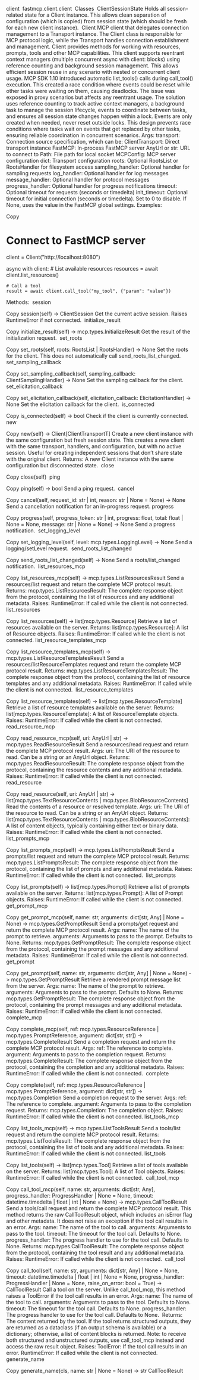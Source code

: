 client
​
fastmcp.client.client
​
Classes
​
ClientSessionState 
Holds all session-related state for a Client instance.
This allows clean separation of configuration (which is copied) from session state (which should be fresh for each new client instance).
​
Client 
MCP client that delegates connection management to a Transport instance.
The Client class is responsible for MCP protocol logic, while the Transport handles connection establishment and management. Client provides methods for working with resources, prompts, tools and other MCP capabilities.
This client supports reentrant context managers (multiple concurrent async with client: blocks) using reference counting and background session management. This allows efficient session reuse in any scenario with nested or concurrent client usage.
MCP SDK 1.10 introduced automatic list_tools() calls during call_tool() execution. This created a race condition where events could be reset while other tasks were waiting on them, causing deadlocks. The issue was exposed in proxy scenarios but affects any reentrant usage.
The solution uses reference counting to track active context managers, a background task to manage the session lifecycle, events to coordinate between tasks, and ensures all session state changes happen within a lock. Events are only created when needed, never reset outside locks.
This design prevents race conditions where tasks wait on events that get replaced by other tasks, ensuring reliable coordination in concurrent scenarios.
Args:
transport: Connection source specification, which can be:
ClientTransport: Direct transport instance
FastMCP: In-process FastMCP server
AnyUrl or str: URL to connect to
Path: File path for local socket
MCPConfig: MCP server configuration
dict: Transport configuration
roots: Optional RootsList or RootsHandler for filesystem access
sampling_handler: Optional handler for sampling requests
log_handler: Optional handler for log messages
message_handler: Optional handler for protocol messages
progress_handler: Optional handler for progress notifications
timeout: Optional timeout for requests (seconds or timedelta)
init_timeout: Optional timeout for initial connection (seconds or timedelta). Set to 0 to disable. If None, uses the value in the FastMCP global settings.
Examples:

Copy
# Connect to FastMCP server
client = Client("http://localhost:8080")

async with client:
    # List available resources
    resources = await client.list_resources()

    # Call a tool
    result = await client.call_tool("my_tool", {"param": "value"})
Methods:
​
session 

Copy
session(self) -> ClientSession
Get the current active session. Raises RuntimeError if not connected.
​
initialize_result 

Copy
initialize_result(self) -> mcp.types.InitializeResult
Get the result of the initialization request.
​
set_roots 

Copy
set_roots(self, roots: RootsList | RootsHandler) -> None
Set the roots for the client. This does not automatically call send_roots_list_changed.
​
set_sampling_callback 

Copy
set_sampling_callback(self, sampling_callback: ClientSamplingHandler) -> None
Set the sampling callback for the client.
​
set_elicitation_callback 

Copy
set_elicitation_callback(self, elicitation_callback: ElicitationHandler) -> None
Set the elicitation callback for the client.
​
is_connected 

Copy
is_connected(self) -> bool
Check if the client is currently connected.
​
new 

Copy
new(self) -> Client[ClientTransportT]
Create a new client instance with the same configuration but fresh session state.
This creates a new client with the same transport, handlers, and configuration, but with no active session. Useful for creating independent sessions that don’t share state with the original client.
Returns:
A new Client instance with the same configuration but disconnected state.
​
close 

Copy
close(self)
​
ping 

Copy
ping(self) -> bool
Send a ping request.
​
cancel 

Copy
cancel(self, request_id: str | int, reason: str | None = None) -> None
Send a cancellation notification for an in-progress request.
​
progress 

Copy
progress(self, progress_token: str | int, progress: float, total: float | None = None, message: str | None = None) -> None
Send a progress notification.
​
set_logging_level 

Copy
set_logging_level(self, level: mcp.types.LoggingLevel) -> None
Send a logging/setLevel request.
​
send_roots_list_changed 

Copy
send_roots_list_changed(self) -> None
Send a roots/list_changed notification.
​
list_resources_mcp 

Copy
list_resources_mcp(self) -> mcp.types.ListResourcesResult
Send a resources/list request and return the complete MCP protocol result.
Returns:
mcp.types.ListResourcesResult: The complete response object from the protocol, containing the list of resources and any additional metadata.
Raises:
RuntimeError: If called while the client is not connected.
​
list_resources 

Copy
list_resources(self) -> list[mcp.types.Resource]
Retrieve a list of resources available on the server.
Returns:
list[mcp.types.Resource]: A list of Resource objects.
Raises:
RuntimeError: If called while the client is not connected.
​
list_resource_templates_mcp 

Copy
list_resource_templates_mcp(self) -> mcp.types.ListResourceTemplatesResult
Send a resources/listResourceTemplates request and return the complete MCP protocol result.
Returns:
mcp.types.ListResourceTemplatesResult: The complete response object from the protocol, containing the list of resource templates and any additional metadata.
Raises:
RuntimeError: If called while the client is not connected.
​
list_resource_templates 

Copy
list_resource_templates(self) -> list[mcp.types.ResourceTemplate]
Retrieve a list of resource templates available on the server.
Returns:
list[mcp.types.ResourceTemplate]: A list of ResourceTemplate objects.
Raises:
RuntimeError: If called while the client is not connected.
​
read_resource_mcp 

Copy
read_resource_mcp(self, uri: AnyUrl | str) -> mcp.types.ReadResourceResult
Send a resources/read request and return the complete MCP protocol result.
Args:
uri: The URI of the resource to read. Can be a string or an AnyUrl object.
Returns:
mcp.types.ReadResourceResult: The complete response object from the protocol, containing the resource contents and any additional metadata.
Raises:
RuntimeError: If called while the client is not connected.
​
read_resource 

Copy
read_resource(self, uri: AnyUrl | str) -> list[mcp.types.TextResourceContents | mcp.types.BlobResourceContents]
Read the contents of a resource or resolved template.
Args:
uri: The URI of the resource to read. Can be a string or an AnyUrl object.
Returns:
list[mcp.types.TextResourceContents | mcp.types.BlobResourceContents]: A list of content objects, typically containing either text or binary data.
Raises:
RuntimeError: If called while the client is not connected.
​
list_prompts_mcp 

Copy
list_prompts_mcp(self) -> mcp.types.ListPromptsResult
Send a prompts/list request and return the complete MCP protocol result.
Returns:
mcp.types.ListPromptsResult: The complete response object from the protocol, containing the list of prompts and any additional metadata.
Raises:
RuntimeError: If called while the client is not connected.
​
list_prompts 

Copy
list_prompts(self) -> list[mcp.types.Prompt]
Retrieve a list of prompts available on the server.
Returns:
list[mcp.types.Prompt]: A list of Prompt objects.
Raises:
RuntimeError: If called while the client is not connected.
​
get_prompt_mcp 

Copy
get_prompt_mcp(self, name: str, arguments: dict[str, Any] | None = None) -> mcp.types.GetPromptResult
Send a prompts/get request and return the complete MCP protocol result.
Args:
name: The name of the prompt to retrieve.
arguments: Arguments to pass to the prompt. Defaults to None.
Returns:
mcp.types.GetPromptResult: The complete response object from the protocol, containing the prompt messages and any additional metadata.
Raises:
RuntimeError: If called while the client is not connected.
​
get_prompt 

Copy
get_prompt(self, name: str, arguments: dict[str, Any] | None = None) -> mcp.types.GetPromptResult
Retrieve a rendered prompt message list from the server.
Args:
name: The name of the prompt to retrieve.
arguments: Arguments to pass to the prompt. Defaults to None.
Returns:
mcp.types.GetPromptResult: The complete response object from the protocol, containing the prompt messages and any additional metadata.
Raises:
RuntimeError: If called while the client is not connected.
​
complete_mcp 

Copy
complete_mcp(self, ref: mcp.types.ResourceReference | mcp.types.PromptReference, argument: dict[str, str]) -> mcp.types.CompleteResult
Send a completion request and return the complete MCP protocol result.
Args:
ref: The reference to complete.
argument: Arguments to pass to the completion request.
Returns:
mcp.types.CompleteResult: The complete response object from the protocol, containing the completion and any additional metadata.
Raises:
RuntimeError: If called while the client is not connected.
​
complete 

Copy
complete(self, ref: mcp.types.ResourceReference | mcp.types.PromptReference, argument: dict[str, str]) -> mcp.types.Completion
Send a completion request to the server.
Args:
ref: The reference to complete.
argument: Arguments to pass to the completion request.
Returns:
mcp.types.Completion: The completion object.
Raises:
RuntimeError: If called while the client is not connected.
​
list_tools_mcp 

Copy
list_tools_mcp(self) -> mcp.types.ListToolsResult
Send a tools/list request and return the complete MCP protocol result.
Returns:
mcp.types.ListToolsResult: The complete response object from the protocol, containing the list of tools and any additional metadata.
Raises:
RuntimeError: If called while the client is not connected.
​
list_tools 

Copy
list_tools(self) -> list[mcp.types.Tool]
Retrieve a list of tools available on the server.
Returns:
list[mcp.types.Tool]: A list of Tool objects.
Raises:
RuntimeError: If called while the client is not connected.
​
call_tool_mcp 

Copy
call_tool_mcp(self, name: str, arguments: dict[str, Any], progress_handler: ProgressHandler | None = None, timeout: datetime.timedelta | float | int | None = None) -> mcp.types.CallToolResult
Send a tools/call request and return the complete MCP protocol result.
This method returns the raw CallToolResult object, which includes an isError flag and other metadata. It does not raise an exception if the tool call results in an error.
Args:
name: The name of the tool to call.
arguments: Arguments to pass to the tool.
timeout: The timeout for the tool call. Defaults to None.
progress_handler: The progress handler to use for the tool call. Defaults to None.
Returns:
mcp.types.CallToolResult: The complete response object from the protocol, containing the tool result and any additional metadata.
Raises:
RuntimeError: If called while the client is not connected.
​
call_tool 

Copy
call_tool(self, name: str, arguments: dict[str, Any] | None = None, timeout: datetime.timedelta | float | int | None = None, progress_handler: ProgressHandler | None = None, raise_on_error: bool = True) -> CallToolResult
Call a tool on the server.
Unlike call_tool_mcp, this method raises a ToolError if the tool call results in an error.
Args:
name: The name of the tool to call.
arguments: Arguments to pass to the tool. Defaults to None.
timeout: The timeout for the tool call. Defaults to None.
progress_handler: The progress handler to use for the tool call. Defaults to None.
​
Returns:
The content returned by the tool. If the tool returns structured outputs, they are returned as a dataclass (if an output schema is available) or a dictionary; otherwise, a list of content blocks is returned. Note: to receive both structured and unstructured outputs, use call_tool_mcp instead and access the raw result object.
Raises:
ToolError: If the tool call results in an error.
RuntimeError: If called while the client is not connected.
​
generate_name 

Copy
generate_name(cls, name: str | None = None) -> str
​
CallToolResult 